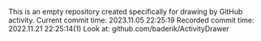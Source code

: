 This is an empty repository created specifically for drawing by GitHub activity.
Current commit time: 2023.11.05 22:25:19
Recorded commit time: 2022.11.21 22:25:14(1)
Look at: github.com/baderik/ActivityDrawer
